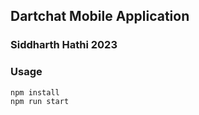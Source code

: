 ## Dartchat Mobile Application

### Siddharth Hathi 2023

### Usage

```bash
npm install
npm run start
```

